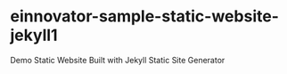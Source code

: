 # einnovator-sample-static-website-jekyll1
Demo Static Website Built with Jekyll Static Site Generator
